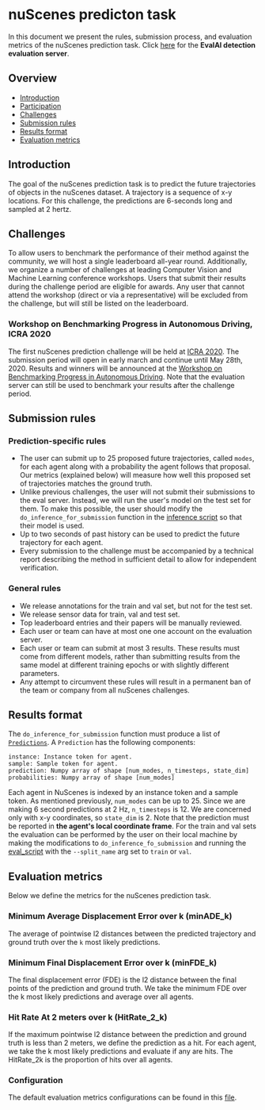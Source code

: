 # nuScenes predicton task
In this document we present the rules, submission process, and evaluation metrics of the nuScenes prediction task.
Click [here](http://evalai.cloudcv.org/web/challenges/challenge-page/356) for the **EvalAI detection evaluation server**.

## Overview
- [Introduction](#introduction)
- [Participation](#participation)
- [Challenges](#challenges)
- [Submission rules](#submission-rules)
- [Results format](#results-format)
- [Evaluation metrics](#evaluation-metrics)

## Introduction
The goal of the nuScenes prediction task is to predict the future trajectories of objects in the nuScenes dataset.
A trajectory is a sequence of x-y locations. For this challenge, the predictions are 6-seconds long and sampled at
2 hertz.

## Challenges
To allow users to benchmark the performance of their method against the community, we will host a single leaderboard all-year round.
Additionally, we organize a number of challenges at leading Computer Vision and Machine Learning conference workshops.
Users that submit their results during the challenge period are eligible for awards.
Any user that cannot attend the workshop (direct or via a representative) will be excluded from the challenge, but will still be listed on the leaderboard.

### Workshop on Benchmarking Progress in Autonomous Driving, ICRA 2020
The first nuScenes prediction challenge will be held at [ICRA 2020](https://www.icra2020.org/).
The submission period will open in early march and continue until May 28th, 2020.
Results and winners will be announced at the [Workshop on Benchmarking Progress in Autonomous Driving](http://montrealrobotics.ca/driving-benchmarks/).
Note that the evaluation server can still be used to benchmark your results after the challenge period.

## Submission rules
### Prediction-specific rules
* The user can submit up to 25 proposed future trajectories, called `modes`, for each agent along with a probability the agent follows that proposal. Our metrics (explained below) will measure how well this proposed set of trajectories matches the ground truth.
* Unlike previous challenges, the user will not submit their submissions to the eval server. Instead, we will run the user's model
on the test set for them. To make this possible, the user should modify the `do_inference_for_submission` function in the [inference script](https://github.com/nutonomy/nuscenes-devkit/blob/nuscenes-predict-challenge/python-sdk/nuscenes/eval/predict/do_inference.py)
so that their model is used.
* Up to two seconds of past history can be used to predict the future trajectory for each agent.
* Every submission to the challenge must be accompanied by a technical report describing the method in sufficient detail to allow for independent verification.

### General rules
* We release annotations for the train and val set, but not for the test set.
* We release sensor data for train, val and test set.
* Top leaderboard entries and their papers will be manually reviewed.
* Each user or team can have at most one one account on the evaluation server.
* Each user or team can submit at most 3 results. These results must come from different models, rather than submitting results from the same model at different training epochs or with slightly different parameters.
* Any attempt to circumvent these rules will result in a permanent ban of the team or company from all nuScenes challenges.

## Results format
The `do_inference_for_submission` function must produce a list of [`Predictions`](https://github.com/nutonomy/nuscenes-devkit/blob/nuscenes-predict-challenge/python-sdk/nuscenes/eval/predict/data_classes.py). A `Prediction` has the following components:

```
instance: Instance token for agent.
sample: Sample token for agent.
prediction: Numpy array of shape [num_modes, n_timesteps, state_dim]
probabilities: Numpy array of shape [num_modes]
```

Each agent in NuScenes is indexed by an instance token and a sample token. As mentioned previously, `num_modes` can be up to 25. Since we are making 6 second predictions at 2 Hz, `n_timesteps` is 12. We are concerned only with x-y coordinates, so `state_dim` is 2. Note that the prediction must be reported in **the agent's local coordinate frame**.
For the train and val sets the evaluation can be performed by the user on their local machine by making the modifications to `do_inference_fo_submission` and running the [eval_script](https://github.com/nutonomy/nuscenes-devkit/blob/nuscenes-predict-challenge/python-sdk/nuscenes/eval/predict/eval_pipeline.py) with the `--split_name` arg set to `train` or `val`.

## Evaluation metrics
Below we define the metrics for the nuScenes prediction task.

### Minimum Average Displacement Error over k (minADE_k)
The average of pointwise l2 distances between the predicted trajectory and ground truth over the `k` most likely predictions.

### Minimum Final Displacement Error over k (minFDE_k)
The final displacement error (FDE) is the l2 distance between the final points of the prediction and ground truth. We take the minimum FDE over the k most likely predictions and average over all agents.

### Hit Rate At 2 meters over k (HitRate_2_k)
If the maximum pointwise l2 distance between the prediction and ground truth is less than 2 meters, we define the prediction as a hit.
For each agent, we take the k most likely predictions and evaluate if any are hits. The HitRate_2k is the proportion of hits over all agents.

### Configuration
The default evaluation metrics configurations can be found in this [file](https://github.com/nutonomy/nuscenes-devkit/blob/nuscenes-predict-challenge/python-sdk/nuscenes/eval/predict/configs/predict_2020_icra.json).
